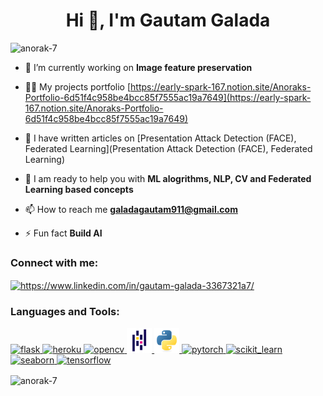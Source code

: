 <h1 align="center">Hi 👋, I'm Gautam Galada</h1>
<p align="left"> <img src="https://komarev.com/ghpvc/?username=anorak-7&label=Profile%20views&color=0e75b6&style=flat" alt="anorak-7" /> </p>

- 🔭 I’m currently working on **Image feature preservation**

- 👨‍💻 My projects portfolio [https://early-spark-167.notion.site/Anoraks-Portfolio-6d51f4c958be4bcc85f7555ac19a7649](https://early-spark-167.notion.site/Anoraks-Portfolio-6d51f4c958be4bcc85f7555ac19a7649)

- 📝 I have written articles on [Presentation Attack Detection (FACE), Federated Learning](Presentation Attack Detection (FACE), Federated Learning)

- 💬 I am ready to help you with **ML alogrithms, NLP, CV and Federated Learning based concepts**

- 📫 How to reach me **galadagautam911@gmail.com**

- ⚡ Fun fact **Build AI**

<h3 align="left">Connect with me:</h3>
<p align="left">
<a href="https://linkedin.com/in/https://www.linkedin.com/in/gautam-galada-3367321a7/" target="blank"><img align="center" src="https://raw.githubusercontent.com/rahuldkjain/github-profile-readme-generator/master/src/images/icons/Social/linked-in-alt.svg" alt="https://www.linkedin.com/in/gautam-galada-3367321a7/" height="30" width="40" /></a>
</p>

<h3 align="left">Languages and Tools:</h3>
<p align="left"> <a href="https://flask.palletsprojects.com/" target="_blank" rel="noreferrer"> <img src="https://www.vectorlogo.zone/logos/pocoo_flask/pocoo_flask-icon.svg" alt="flask" width="40" height="40"/> </a> <a href="https://heroku.com" target="_blank" rel="noreferrer"> <img src="https://www.vectorlogo.zone/logos/heroku/heroku-icon.svg" alt="heroku" width="40" height="40"/> </a> <a href="https://opencv.org/" target="_blank" rel="noreferrer"> <img src="https://www.vectorlogo.zone/logos/opencv/opencv-icon.svg" alt="opencv" width="40" height="40"/> </a> <a href="https://pandas.pydata.org/" target="_blank" rel="noreferrer"> <img src="https://raw.githubusercontent.com/devicons/devicon/2ae2a900d2f041da66e950e4d48052658d850630/icons/pandas/pandas-original.svg" alt="pandas" width="40" height="40"/> </a> <a href="https://www.python.org" target="_blank" rel="noreferrer"> <img src="https://raw.githubusercontent.com/devicons/devicon/master/icons/python/python-original.svg" alt="python" width="40" height="40"/> </a> <a href="https://pytorch.org/" target="_blank" rel="noreferrer"> <img src="https://www.vectorlogo.zone/logos/pytorch/pytorch-icon.svg" alt="pytorch" width="40" height="40"/> </a> <a href="https://scikit-learn.org/" target="_blank" rel="noreferrer"> <img src="https://upload.wikimedia.org/wikipedia/commons/0/05/Scikit_learn_logo_small.svg" alt="scikit_learn" width="40" height="40"/> </a> <a href="https://seaborn.pydata.org/" target="_blank" rel="noreferrer"> <img src="https://seaborn.pydata.org/_images/logo-mark-lightbg.svg" alt="seaborn" width="40" height="40"/> </a> <a href="https://www.tensorflow.org" target="_blank" rel="noreferrer"> <img src="https://www.vectorlogo.zone/logos/tensorflow/tensorflow-icon.svg" alt="tensorflow" width="40" height="40"/> </a> </p>

<p><img align="center" src="https://github-readme-stats.vercel.app/api/top-langs?username=anorak-7&show_icons=true&locale=en&layout=compact" alt="anorak-7" /></p>
